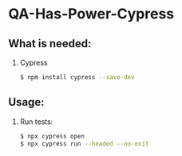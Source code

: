 # QA-Has-Power-Cypress

## What is needed:

1. Cypress

   ```bash
   $ npm install cypress --save-dev

   ```

## Usage:

1. Run tests:
   ```bash
   $ npx cypress open
   $ npx cypress run --headed --no-exit
   ```

